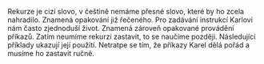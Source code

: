 
Rekurze je cizí slovo, v češtině nemáme přesné slovo, které by ho zcela nahradilo.
Znamená opakování již řečeného. Pro zadávání instrukcí Karlovi nám často zjednoduší život.
Znamená zároveň opakované provádění příkazů. Zatím neumíme rekurzi zastavit,
to se naučíme později. 
Následující příklady ukazují její použití. Netratpe se tím, že příkazy Karel dělá pořád
a musíme ho zastavit ručně. 